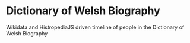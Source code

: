 # Dictionary of Welsh Biography

Wikidata and HistropediaJS driven timeline of people in the Dictionary of Welsh Biography